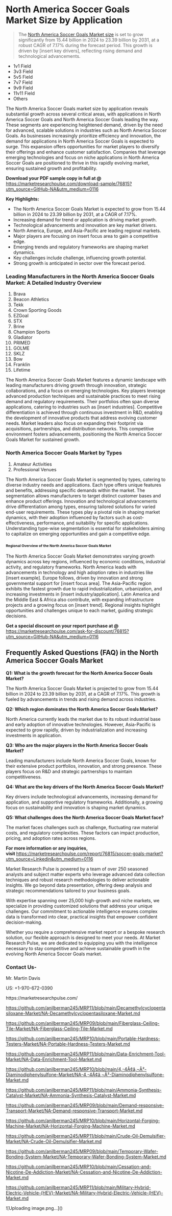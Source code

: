 <h1>North America Soccer Goals Market&nbsp;Size by Application</h1><blockquote><p>The <a href="https://marketresearchpulse.com/download-sample/76815?utm_source=GitHub-NA&amp;utm_medium=0116">North America Soccer Goals Market size</a> is set to grow significantly from 15.44 billion in 2024 to 23.39 billion by 2031, at a robust CAGR of 7.17% during the forecast period. This growth is driven by [insert key drivers], reflecting rising demand and technological advancements.</p></blockquote><ul><li>1v1 Field <li> 3v3 Field <li> 5v5 Field <li> 7v7 Field <li> 9v9 Field <li> 11v11 Field <li> Others</li></ul><p>The North America Soccer Goals market size by application reveals substantial growth across several critical areas, with applications in North America Soccer Goals and North America Soccer Goals leading the way. These segments are experiencing heightened demand, driven by the need for advanced, scalable solutions in industries such as North America Soccer Goals. As businesses increasingly prioritize efficiency and innovation, the demand for applications in North America Soccer Goals is expected to surge. This expansion offers opportunities for market players to diversify their offerings and enhance customer satisfaction. Companies that leverage emerging technologies and focus on niche applications in North America Soccer Goals are positioned to thrive in this rapidly evolving market, ensuring sustained growth and profitability.</p><p><strong>Download your PDF sample copy in full at @ </strong><a href="https://marketresearchpulse.com/download-sample/76815?utm_source=GitHub-NA&amp;utm_medium=0116">https://marketresearchpulse.com/download-sample/76815?utm_source=GitHub-NA&amp;utm_medium=0116</a></p><p><strong>Key Highlights: </strong></p><ul><li>The North America Soccer Goals Market is expected to grow from 15.44 billion in 2024 to 23.39 billion by 2031, at a CAGR of 7.17%.</li><li>Increasing demand for trend or application is driving market growth.</li><li>Technological advancements and innovation are key market drivers.</li><li>North America, Europe, and Asia-Pacific are leading regional markets.</li><li>Major players are focusing on insert focus area to gain a competitive edge.</li><li>Emerging trends and regulatory frameworks are shaping market dynamics.</li><li>Key challenges include challenge, influencing growth potential.</li><li>Strong growth is anticipated in sector over the forecast period.</li></ul><h3>Leading Manufacturers in the North America Soccer Goals Market: A Detailed Industry Overview</h3><ol><li>Brava</li><li>Beacon Athletics</li><li>Tekk</li><li>Crown Sporting Goods</li><li>EZGoal</li><li>STX</li><li>Brine</li><li>Champion Sports</li><li>Gladiator</li><li>PRIMED</li><li>GOLME</li><li>SKLZ</li><li>Bow</li><li>Franklin</li><li>Lifetime</li></ol><div class="flex max-w-full flex-col flex-grow"><div class="min-h-8 text-message flex w-full flex-col items-end gap-2 whitespace-normal break-words [.text-message+&amp;]:mt-5" dir="auto" data-message-author-role="assistant" data-message-id="fd8432e4-4910-450d-b182-61b7bfb0a01f" data-message-model-slug="gpt-4o"><div class="flex w-full flex-col gap-1 empty:hidden first:pt-[3px]"><div class="markdown prose w-full break-words dark:prose-invert light"><p>The North America Soccer Goals Market features a dynamic landscape with leading manufacturers driving growth through innovation, strategic collaborations, and a focus on emerging technologies. Key players leverage advanced production techniques and sustainable practices to meet rising demand and regulatory requirements. Their portfolios often span diverse applications, catering to industries such as [insert industries]. Competitive differentiation is achieved through continuous investment in R&amp;D, enabling the development of innovative products that address evolving customer needs. Market leaders also focus on expanding their footprint via acquisitions, partnerships, and distribution networks. This competitive environment fosters advancements, positioning the North America Soccer Goals Market for sustained growth.</p></div></div></div></div><h3>North America Soccer Goals Market by Types</h3><ol><li>Amateur Activities <li> Professional Venues</li></ol><div class="flex max-w-full flex-col flex-grow"><div class="min-h-8 text-message flex w-full flex-col items-end gap-2 whitespace-normal break-words [.text-message+&amp;]:mt-5" dir="auto" data-message-author-role="assistant" data-message-id="084470be-0bb7-4664-bddf-5156b4f41249" data-message-model-slug="gpt-4o-mini"><div class="flex w-full flex-col gap-1 empty:hidden first:pt-[3px]"><div class="markdown prose w-full break-words dark:prose-invert light"><p>The North America Soccer Goals Market is segmented by types, catering to diverse industry needs and applications. Each type offers unique features and benefits, addressing specific demands within the market. The segmentation allows manufacturers to target distinct customer bases and enhance product offerings. Innovation and technological advancements drive differentiation among types, ensuring tailored solutions for varied end-user requirements. These types play a pivotal role in shaping market dynamics, with their adoption influenced by factors such as cost-effectiveness, performance, and suitability for specific applications. Understanding type-wise segmentation is essential for stakeholders aiming to capitalize on emerging opportunities and gain a competitive edge.</p></div></div></div></div><h3><span style="font-size: 11px;">Regional Overview of the North America Soccer Goals Market</span></h3><div class="flex max-w-full flex-col flex-grow"><div class="min-h-8 text-message flex w-full flex-col items-end gap-2 whitespace-normal break-words [.text-message+&amp;]:mt-5" dir="auto" data-message-author-role="assistant" data-message-id="e9038762-ce64-4e30-91c9-9bd413514231" data-message-model-slug="gpt-4o-mini"><div class="flex w-full flex-col gap-1 empty:hidden first:pt-[3px]"><div class="markdown prose w-full break-words dark:prose-invert light"><p>The North America Soccer Goals Market demonstrates varying growth dynamics across key regions, influenced by economic conditions, industrial activity, and regulatory frameworks. North America leads with advancements in technology and high adoption rates in industries like [insert example]. Europe follows, driven by innovation and strong governmental support for [insert focus area]. The Asia-Pacific region exhibits the fastest growth due to rapid industrialization, urbanization, and increasing investments in [insert industry/application]. Latin America and the Middle East &amp; Africa also contribute, with expanding infrastructure projects and a growing focus on [insert trend]. Regional insights highlight opportunities and challenges unique to each market, guiding strategic decisions.</p></div></div></div></div><p><strong>Get a special discount on your report purchase at @ </strong><a href="https://marketresearchpulse.com/ask-for-discount/76815?utm_source=GitHub-NA&amp;utm_medium=0116">https://marketresearchpulse.com/ask-for-discount/76815?utm_source=GitHub-NA&amp;utm_medium=0116</a></p><h2>Frequently Asked Questions (FAQ) in the North America Soccer Goals Market</h2><p><strong>Q1: What is the growth forecast for the North America Soccer Goals Market?</strong></p><p>The North America Soccer Goals Market is projected to grow from 15.44 billion in 2024 to 23.39 billion by 2031, at a CAGR of 7.17%. This growth is fueled by advancements in trends and rising demand across industries.</p><p><strong>Q2: Which region dominates the North America Soccer Goals Market?</strong></p><p>North America currently leads the market due to its robust industrial base and early adoption of innovative technologies. However, Asia-Pacific is expected to grow rapidly, driven by industrialization and increasing investments in application.</p><p><strong>Q3: Who are the major players in the North America Soccer Goals Market?</strong></p><p>Leading manufacturers include North America Soccer Goals, known for their extensive product portfolios, innovation, and strong presence. These players focus on R&amp;D and strategic partnerships to maintain competitiveness.</p><p><strong>Q4: What are the key drivers of the North America Soccer Goals Market?</strong></p><p>Key drivers include technological advancements, increasing demand for application, and supportive regulatory frameworks. Additionally, a growing focus on sustainability and innovation is shaping market dynamics.</p><p><strong>Q5: What challenges does the North America Soccer Goals Market face?</strong></p><p>The market faces challenges such as challenge, fluctuating raw material costs, and regulatory complexities. These factors can impact production, pricing, and adoption rates across regions.</p><p><strong>For more information or any inquiries, visit&nbsp;</strong><a href="https://marketresearchpulse.com/report/76815/soccer-goals-market?utm_source=Linkedin&utm_medium=0116">https://marketresearchpulse.com/report/76815/soccer-goals-market?utm_source=Linkedin&utm_medium=0116</a></p><p>Market Research Pulse is powered by a team of over 250 seasoned analysts and subject matter experts who leverage advanced data collection techniques and robust research methodologies to deliver actionable insights. We go beyond data presentation, offering deep analysis and strategic recommendations tailored to your business goals.</p><p>With expertise spanning over 25,000 high-growth and niche markets, we specialize in providing customized solutions that address your unique challenges. Our commitment to actionable intelligence ensures complex data is transformed into clear, practical insights that empower confident decision-making.</p><p>Whether you require a comprehensive market report or a bespoke research solution, our flexible approach is designed to meet your needs. At Market Research Pulse, we are dedicated to equipping you with the intelligence necessary to stay competitive and achieve sustainable growth in the evolving North America Soccer Goals market.</p><h3><strong>Contact Us-</strong></h3><p>Mr. Martin Davis</p><p>US: +1-970-672-0390</p><p>https://marketresearchpulse.com/</p><p><a href="https://github.com/anilberman245/MRP11/blob/main/Decamethylcyclopentasiloxane-Market/NA-Decamethylcyclopentasiloxane-Market.md">https://github.com/anilberman245/MRP11/blob/main/Decamethylcyclopentasiloxane-Market/NA-Decamethylcyclopentasiloxane-Market.md</a></p><p><a href="https://github.com/anilberman245/MRP09/blob/main/Fiberglass-Ceiling-Tile-Market/NA-Fiberglass-Ceiling-Tile-Market.md">https://github.com/anilberman245/MRP09/blob/main/Fiberglass-Ceiling-Tile-Market/NA-Fiberglass-Ceiling-Tile-Market.md</a></p><p><a href="https://github.com/anilberman245/MRP10/blob/main/Portable-Hardness-Testers-Market/NA-Portable-Hardness-Testers-Market.md">https://github.com/anilberman245/MRP10/blob/main/Portable-Hardness-Testers-Market/NA-Portable-Hardness-Testers-Market.md</a></p><p><a href="https://github.com/anilberman245/MRP11/blob/main/Data-Enrichment-Tool-Market/NA-Data-Enrichment-Tool-Market.md">https://github.com/anilberman245/MRP11/blob/main/Data-Enrichment-Tool-Market/NA-Data-Enrichment-Tool-Market.md</a></p><p><a href="https://github.com/anilberman245/MRP10/blob/main/4,-4Ã¢â‚¬Â²-Diaminodiphenylsulfone-Market/NA-4,-4Ã¢â‚¬Â²-Diaminodiphenylsulfone-Market.md">https://github.com/anilberman245/MRP10/blob/main/4,-4Ã¢â‚¬Â²-Diaminodiphenylsulfone-Market/NA-4,-4Ã¢â‚¬Â²-Diaminodiphenylsulfone-Market.md</a></p><p><a href="https://github.com/anilberman245/MRP11/blob/main/Ammonia-Synthesis-Catalyst-Market/NA-Ammonia-Synthesis-Catalyst-Market.md">https://github.com/anilberman245/MRP11/blob/main/Ammonia-Synthesis-Catalyst-Market/NA-Ammonia-Synthesis-Catalyst-Market.md</a></p><p><a href="https://github.com/anilberman245/MRP09/blob/main/Demand-responsive-Transport-Market/NA-Demand-responsive-Transport-Market.md">https://github.com/anilberman245/MRP09/blob/main/Demand-responsive-Transport-Market/NA-Demand-responsive-Transport-Market.md</a></p><p><a href="https://github.com/anilberman245/MRP10/blob/main/Horizontal-Forging-Machine-Market/NA-Horizontal-Forging-Machine-Market.md">https://github.com/anilberman245/MRP10/blob/main/Horizontal-Forging-Machine-Market/NA-Horizontal-Forging-Machine-Market.md</a></p><p><a href="https://github.com/anilberman245/MRP11/blob/main/Crude-Oil-Demulsifier-Market/NA-Crude-Oil-Demulsifier-Market.md">https://github.com/anilberman245/MRP11/blob/main/Crude-Oil-Demulsifier-Market/NA-Crude-Oil-Demulsifier-Market.md</a></p><p><a href="https://github.com/anilberman245/MRP09/blob/main/Temporary-Wafer-Bonding-System-Market/NA-Temporary-Wafer-Bonding-System-Market.md">https://github.com/anilberman245/MRP09/blob/main/Temporary-Wafer-Bonding-System-Market/NA-Temporary-Wafer-Bonding-System-Market.md</a></p><p><a href="https://github.com/anilberman245/MRP10/blob/main/Cessation-and-Nicotine-De-Addiction-Market/NA-Cessation-and-Nicotine-De-Addiction-Market.md">https://github.com/anilberman245/MRP10/blob/main/Cessation-and-Nicotine-De-Addiction-Market/NA-Cessation-and-Nicotine-De-Addiction-Market.md</a></p><p><a href="https://github.com/anilberman245/MRP11/blob/main/Military-Hybrid-Electric-Vehicle-(HEV)-Market/NA-Military-Hybrid-Electric-Vehicle-(HEV)-Market.md">https://github.com/anilberman245/MRP11/blob/main/Military-Hybrid-Electric-Vehicle-(HEV)-Market/NA-Military-Hybrid-Electric-Vehicle-(HEV)-Market.md</a></p>
![Uploading image.png…]()

